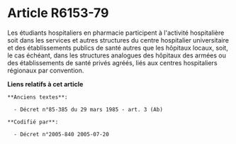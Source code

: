 # Article R6153-79

Les étudiants hospitaliers en pharmacie participent à l'activité hospitalière soit dans les services et autres structures du
centre hospitalier universitaire et des établissements publics de santé autres que les hôpitaux locaux, soit, le cas échéant,
dans les structures analogues des hôpitaux des armées ou des établissements de santé privés agréés, liés aux centres
hospitaliers régionaux par convention.

**Liens relatifs à cet article**

	**Anciens textes**:

	  - Décret n°85-385 du 29 mars 1985 - art. 3 (Ab)

	**Codifié par**:

	  - Décret n°2005-840 2005-07-20
